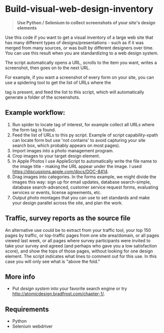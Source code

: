 # Build-visual-web-design-inventory
> **Use Python / Selenium to collect screenshots of your site's design elements**

Use this code if you want to get a visual inventory of a large web site that has many different types of designs/presentations - such as if it was merged from many sources, or was built by different designers over time. You can use this result when you are standardizing to a web design system.

The script automatically opens a URL, scrolls to the item you want, writes a screenshot, then goes on to the next URL.

For example, if you want a screenshot of every form on your site, you can use a spidering tool to get the list of URLs where the <form> tag is present, and feed the list to this script, which will automatically generate a folder of the screenshots.


## Example workflow:

1. Run spider to locate tag of interest, for example collect all URLs where the form tag is found.
2. Feed the list of URLs to this py script. Example of script capability-xpath can locate form but use 'not contains' to avoid capturing your site search box, which probably appears on most pages).
3. Import images into a photo management program.
4. Crop images to your target design element.
5. In Apple Photos I use AppleScript to automatically write the file name to the image title - making the URL appear under the image. I used https://discussions.apple.com/docs/DOC-8414.
5. Drag images into categories. In the forms example, we might divide the images this way: sign up for email updates, database search-simple, database search-advanced, customer service request forms, evaluating services or events, license agreements, etc.
6. Output photo montages that you can use to set standards and make your design parallel across the site, and plan the work.


## Traffic, survey reports as the source file

An alternative use could be to extract from your traffic tool, your top 150 pages by traffic, or top-traffic pages from one site area/domain, or all pages viewed last week, or all pages where survey participants were invited to take your survey and agreed (and perhaps who gave you a low satisfaction score), and show the tops of those pages, without looking for one design element. The script indicates what lines to comment out for this use. In this case you will only see what is "above the fold." 


## More info

* Put _design system_ into your favorite search engine or try http://atomicdesign.bradfrost.com/chapter-1/.


## Requirements

* Python
* Selenium webdriver
